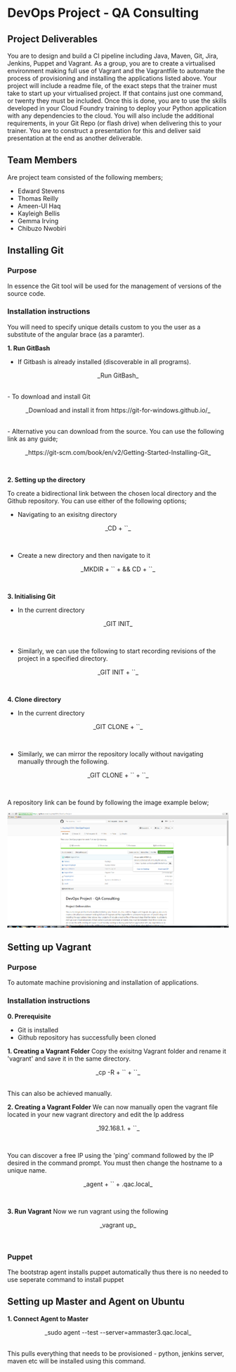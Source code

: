 # DevOps Project - QA Consulting

## Project Deliverables
You are to design and build a CI pipeline including Java, Maven, Git, Jira, Jenkins, Puppet and Vagrant. As a group, you are to create a virtualised environment making full use of Vagrant and the Vagrantfile to automate the process of provisioning and installing the applications listed above.
Your project will include a readme file, of the exact steps that the trainer must take to start up your virtualised project. If that contains just one command, or twenty they must be included.
Once this is done, you are to use the skills developed in your Cloud Foundry training to deploy your Python application with any dependencies to the cloud.
You will also include the additional requirements, in your Git Repo (or flash drive) when delivering this to your trainer.
You are to construct a presentation for this and deliver said presentation at the end as another deliverable.


## Team Members

Are project team consisted of the following members;
- Edward Stevens
- Thomas Reilly
- Ameen-Ul Haq
- Kayleigh Bellis
- Gemma Irving
- Chibuzo Nwobiri

## Installing Git
### Purpose
In essence the Git tool will be used for the management of versions of the source code. 

### Installation instructions
You will need to specify unique details custom to you the user as a substitute of the angular brace (as a paramter).

**1. Run GitBash**
   - If Gitbash is already installed (discoverable in all programs).
<p align="center">
    _Run GitBash_
</p> <br />
   - To download and install Git
<p align="center">
    _Download and install it from https://git-for-windows.github.io/_
</p> <br />
   - Alternative you can download from the source. You can use the following link as any guide;
<p align="center">
    _https://git-scm.com/book/en/v2/Getting-Started-Installing-Git_
</p> <br />

**2. Setting up the directory** 

To create a bidirectional link between the chosen local directory and the Github repository. You can use either of the following options;

 - Navigating to an exisitng directory
<p align="center">
    _CD + `<DIRECTORY PATH>`_
</p> <br />

 - Create a new directory and then navigate to it
<p align="center">
    _MKDIR + `<NEW DIRECTORY NAME>` + && CD + `<DIRECTORY PATH>`_
</p> <br />

**3. Initialising Git**
  - In the current directory
<p align="center">
    _GIT INIT_
</p> <br />

  - Similarly, we can use the following to start recording revisions of the project in a specified directory.
<p align="center">
    _GIT INIT + `<DIRECTORY PATH>`_
</p> <br />

**4. Clone directory**
  - In the current directory
<p align="center">
    _GIT CLONE + `<REPOSITORY LINK>`_
</p> <br />

  - Similarly, we can mirror the repository locally without navigating manually through the following.
<p align="center">
    _GIT CLONE + `<REPOSITORY LINK>` + `<DIRECTORY PATH>`_
</p> <br />

A repository link can be found by following the image example below;
<!--<div style="text-align:center"><img src="https://raw.githubusercontent.com/ameenhaq/VernacularPlaceNameFinder-Project/master/img/3.png" width="600" height="400" /></div>-->
<div><img  src="https://raw.githubusercontent.com/KayleighB94/DevOpsProject/master/img/1.png"  /></div>

## Setting up Vagrant
### Purpose
To automate machine provisioning and installation of applications. 

### Installation instructions
**0. Prerequisite**
  - Git is installed
  - Github repository has successfully been cloned

**1. Creating a Vagrant Folder**
Copy the exisitng Vagrant folder and rename it 'vagrant<your name>' and save it in the same directory. 
<p align="center">
    _cp -R + `<EXISTING FOLDER>` + `<NEW FOLDER NAME>`_
</p> <br />
This can also be achieved manually.

**2. Creating a Vagrant Folder**
We can now manually open the vagrant file located in your new vagrant directory and edit the Ip address
<p align="center">
    _192.168.1. + `<a free IP>`_
</p> <br />

You can discover a free IP using the 'ping' command followed by the IP desired in the command prompt. You must then change the hostname to a unique name.

<p align="center">
    _agent + `<yourname or some name>` + .qac.local_
</p> <br />

**3. Run Vagrant**
Now we run vagrant using the following
<p align="center">
    _vagrant up_
</p> <br />

### Puppet
The bootstrap agent installs puppet automatically thus there is no needed to use seperate command to install puppet


## Setting up Master and Agent on Ubuntu
**1. Connect Agent to Master**
<p align="center">
    _sudo agent --test --server=ammaster3.qac.local_
</p> <br />
This pulls everything that needs to be provisioned - python, jenkins server, maven etc will be installed using this command.



<!--**Steps to run the virtualised project**-->


<!--- Open gitbash and from the command line type-->
 
<!--cd Documents-->

<!--git clone https://github.com/KayleighB94/DevOpsProject.git-->

<!--cd Vagrant-->

<!--Vagrant up-->

<!--- This will setup the virtual machines-->

